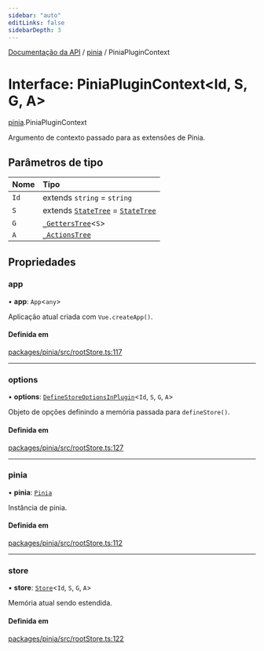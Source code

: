 ```yaml
---
sidebar: "auto"
editLinks: false
sidebarDepth: 3
---
```


[Documentação da API](../index.md) / [pinia](../modules/pinia.md) / PiniaPluginContext

# Interface: PiniaPluginContext<Id, S, G, A\>

[pinia](../modules/pinia.md).PiniaPluginContext

Argumento de contexto passado para as extensões de Pinia.

## Parâmetros de tipo

| Nome | Tipo |
| :------ | :------ |
| `Id` | extends `string` = `string` |
| `S` | extends [`StateTree`](../modules/pinia.md#statetree) = [`StateTree`](../modules/pinia.md#statetree) |
| `G` | [`_GettersTree`](../modules/pinia.md#_getterstree)<`S`\> |
| `A` | [`_ActionsTree`](../modules/pinia.md#_actionstree) |

## Propriedades

### app

• **app**: `App`<`any`\>

Aplicação atual criada com `Vue.createApp()`.

#### Definida em

[packages/pinia/src/rootStore.ts:117](https://github.com/vuejs/pinia/blob/2b998ee/packages/pinia/src/rootStore.ts#L117)

___

### options

• **options**: [`DefineStoreOptionsInPlugin`](pinia.DefineStoreOptionsInPlugin.md)<`Id`, `S`, `G`, `A`\>

Objeto de opções definindo a memória passada para `defineStore()`.

#### Definida em

[packages/pinia/src/rootStore.ts:127](https://github.com/vuejs/pinia/blob/2b998ee/packages/pinia/src/rootStore.ts#L127)

___

### pinia

• **pinia**: [`Pinia`](pinia.Pinia.md)

Instância de pinia.

#### Definida em

[packages/pinia/src/rootStore.ts:112](https://github.com/vuejs/pinia/blob/2b998ee/packages/pinia/src/rootStore.ts#L112)

___

### store

• **store**: [`Store`](../modules/pinia.md#store)<`Id`, `S`, `G`, `A`\>

Memória atual sendo estendida.

#### Definida em

[packages/pinia/src/rootStore.ts:122](https://github.com/vuejs/pinia/blob/2b998ee/packages/pinia/src/rootStore.ts#L122)
